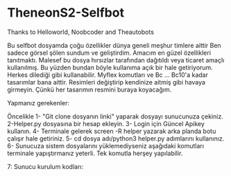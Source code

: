 # TheneonS2-Selfbot
Thanks to Helloworld, Noobcoder and Theautobots

Bu selfbot dosyamda çoğu özellikler dünya geneli meşhur timlere aittir Ben sadece görsel şölen sundum ve geliştirdim. Amacım en güzel özellikleri tanıtmaktı. Malesef bu dosya hırsızlar tarafından dağıtıldı veya ticaret amaçlı kullanılmış. Bu yüzden bundan böyle kullanıma açık bir hale getiriyorum. Herkes dilediği gibi kullanabilir. Myflex komutları ve Bc ... Bc10'a kadar tasarımlar bana aittir.  Resimleri değiştirip kendinize aitmiş gibi havaya girmeyin. Çünkü her tasarımın resmini buraya koyacağım.

Yapmanız gerekenler:

Öncelikle 
1- "Git clone dosyanın linki" yaparak dosyayı sunucunuza çekiniz.
2-Helper.py dosyasına bir hesap ekleyin.
3- Login için Güncel Apikey kullanın.
4- Terminale gelerek screen -R helper yazarak arka planda botu çalışır hale getiriniz.
5- cd dosya adı/python3 helper.py adımlarını kullanınız.
6- Sunucuza sistem dosyalarını yüklemediyseniz aşağıdaki komutları terminale yapıştırmanız yeterli. Tek komutla herşey yapılabilir.


7: Sunucu kurulum kodları:


